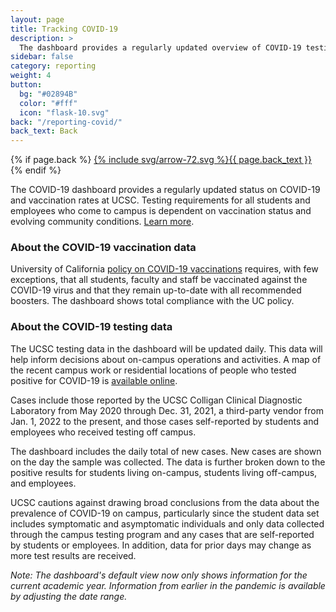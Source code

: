 ```yaml
---
layout: page
title: Tracking COVID-19
description: >
  The dashboard provides a regularly updated overview of COVID-19 testing at UCSC
sidebar: false
category: reporting
weight: 4
button:
  bg: "#02894B"
  color: "#fff"
  icon: "flask-10.svg"
back: "/reporting-covid/"
back_text: Back
---
```


{% if page.back %}
<a href="{{ page.back }}" class="pill tracking-back">{% include svg/arrow-72.svg %}{{ page.back_text }}</a>
{% endif %}

The COVID-19 dashboard provides a regularly updated status on COVID-19 and vaccination rates at UCSC. Testing requirements for all students and employees who come to campus is dependent on vaccination status and evolving community conditions. [Learn more](https://slugstrong.ucsc.edu/returning-to-campus/).

### About the COVID-19 vaccination data

University of California [policy on COVID-19 vaccinations](https://policy.ucop.edu/doc/5000695/SARS-Cov-2) requires, with few exceptions, that all students, faculty and staff be vaccinated against the COVID-19 virus and that they remain up-to-date with all recommended boosters. The dashboard shows total compliance with the UC policy. 

### About the COVID-19 testing data

The UCSC testing data in the dashboard will be updated daily. This data will help inform decisions about on-campus operations and activities. A map of the recent campus work or residential locations of people who tested positive for COVID-19 is [available online](https://ehs.ucsc.edu/programs/safety-ih/campus_covid_cases.html). 

Cases include those reported by the UCSC Colligan Clinical Diagnostic Laboratory from May 2020 through Dec. 31, 2021, a third-party vendor from Jan. 1, 2022 to the present, and those cases self-reported by students and employees who received testing off campus.

The dashboard includes the daily total of new cases. New cases are shown on the day the sample was collected. The data is further broken down to the positive results for students living on-campus, students living off-campus, and employees. 

UCSC cautions against drawing broad conclusions from the data about the prevalence of COVID-19 on campus, particularly since the student data set includes symptomatic and asymptomatic individuals and only data collected through the campus testing program and any cases that are self-reported by students or employees. In addition, data for prior days may change as more test results are received.

_Note: The dashboard's default view now only shows information for the current academic year. Information from earlier in the pandemic is available by adjusting the date range._

<script type='text/javascript' src='https://visualizedata.ucop.edu/javascripts/api/viz_v1.js'></script><div class='tableauPlaceholder' style='width: 1000px; height: 2227px;'><object class='tableauViz' width='1000' height='2227' style='display:none;'><param name='host_url' value='https%3A%2F%2Fvisualizedata.ucop.edu%2F' /> <param name='embed_code_version' value='3' /> <param name='site_root' value='&#47;t&#47;UCSCpublic' /><param name='name' value='COVID-19DashboardV2&#47;COVID-19Dashboard' /><param name='tabs' value='no' /><param name='toolbar' value='yes' /><param

name='showAppBanner' value='false' /></object></div>
